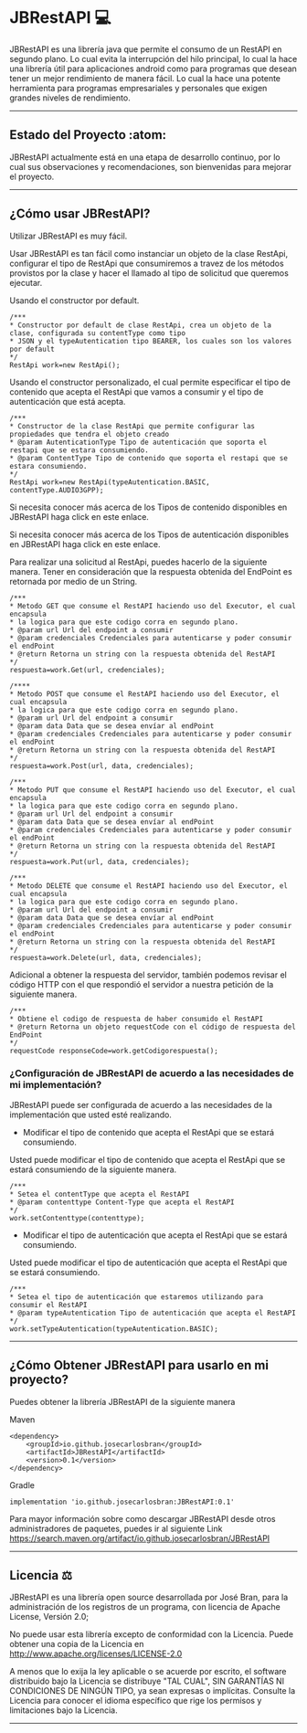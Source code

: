 # JBRestAPI :computer:
JBRestAPI es una librería java que permite el consumo de un RestAPI en segundo plano.
Lo cual evita la interrupción del hilo principal, lo cual la hace una librería útil para aplicaciones android como para 
programas que desean tener un mejor rendimiento de manera fácil. Lo cual la hace una potente herramienta para programas 
empresariales y personales que exigen grandes niveles de rendimiento.
* * *
## Estado del Proyecto :atom:
JBRestAPI actualmente está en una etapa de desarrollo continuo, por lo cual sus observaciones y recomendaciones,
son bienvenidas para mejorar el proyecto.
***

## ¿Cómo usar JBRestAPI?
Utilizar JBRestAPI es muy fácil.

Usar JBRestAPI es tan fácil como instanciar un objeto de la clase RestApi, configurar el tipo de RestApi que consumiremos
a travez de los métodos provistos por la clase y hacer el llamado al tipo de solicitud que queremos ejecutar.

Usando el constructor por default.
~~~
/***
* Constructor por default de clase RestApi, crea un objeto de la clase, configurada su contentType como tipo
* JSON y el typeAutentication tipo BEARER, los cuales son los valores por default
*/
RestApi work=new RestApi();
~~~

Usando el constructor personalizado, el cual permite especificar el tipo de contenido que acepta el RestApi que vamos a consumir
y el tipo de autenticación que está acepta.
~~~
/***
* Constructor de la clase RestApi que permite configurar las propiedades que tendra el objeto creado
* @param AutenticationType Tipo de autenticación que soporta el restapi que se estara consumiendo.
* @param ContentType Tipo de contenido que soporta el restapi que se estara consumiendo.
*/
RestApi work=new RestApi(typeAutentication.BASIC, contentType.AUDIO3GPP);
~~~

Si necesita conocer más acerca de los Tipos de contenido disponibles en JBRestAPI haga click en este enlace.

Si necesita conocer más acerca de los Tipos de autenticación disponibles en JBRestAPI haga click en este enlace.


Para realizar una solicitud al RestApi, puedes hacerlo de la siguiente manera.
Tener en consideración que la respuesta obtenida del EndPoint es retornada por medio de un String.
~~~
/***
* Metodo GET que consume el RestAPI haciendo uso del Executor, el cual encapsula
* la logica para que este codigo corra en segundo plano.
* @param url Url del endpoint a consumir
* @param credenciales Credenciales para autenticarse y poder consumir el endPoint
* @return Retorna un string con la respuesta obtenida del RestAPI
*/
respuesta=work.Get(url, credenciales);

/****
* Metodo POST que consume el RestAPI haciendo uso del Executor, el cual encapsula
* la logica para que este codigo corra en segundo plano.
* @param url Url del endpoint a consumir
* @param data Data que se desea envíar al endPoint
* @param credenciales Credenciales para autenticarse y poder consumir el endPoint
* @return Retorna un string con la respuesta obtenida del RestAPI
*/
respuesta=work.Post(url, data, credenciales);

/***
* Metodo PUT que consume el RestAPI haciendo uso del Executor, el cual encapsula
* la logica para que este codigo corra en segundo plano.
* @param url Url del endpoint a consumir
* @param data Data que se desea envíar al endPoint
* @param credenciales Credenciales para autenticarse y poder consumir el endPoint
* @return Retorna un string con la respuesta obtenida del RestAPI
*/
respuesta=work.Put(url, data, credenciales);

/***
* Metodo DELETE que consume el RestAPI haciendo uso del Executor, el cual encapsula
* la logica para que este codigo corra en segundo plano.
* @param url Url del endpoint a consumir
* @param data Data que se desea envíar al endPoint
* @param credenciales Credenciales para autenticarse y poder consumir el endPoint
* @return Retorna un string con la respuesta obtenida del RestAPI
*/
respuesta=work.Delete(url, data, credenciales);
~~~

Adicional a obtener la respuesta del servidor, también podemos revisar el código HTTP con el que respondió
el servidor a nuestra petición de la siguiente manera.
~~~
/***
* Obtiene el codigo de respuesta de haber consumido el RestAPI
* @return Retorna un objeto requestCode con el código de respuesta del EndPoint
*/
requestCode responseCode=work.getCodigorespuesta();
~~~

### ¿Configuración de JBRestAPI de acuerdo a las necesidades de mi implementación?

JBRestAPI puede ser configurada de acuerdo a las necesidades de la implementación que usted esté realizando.

- Modificar el tipo de contenido que acepta el RestApi que se estará consumiendo.

Usted puede modificar el tipo de contenido que acepta el RestApi que se estará consumiendo de la siguiente manera.
~~~
/***
* Setea el contentType que acepta el RestAPI
* @param contenttype Content-Type que acepta el RestAPI
*/
work.setContenttype(contenttype);
~~~


- Modificar el tipo de autenticación que acepta el RestApi que se estará consumiendo.

Usted puede modificar el tipo de autenticación que acepta el RestApi que se estará consumiendo.
~~~
/***
* Setea el tipo de autenticación que estaremos utilizando para consumir el RestAPI
* @param typeAutentication Tipo de autenticación que acepta el RestAPI
*/
work.setTypeAutentication(typeAutentication.BASIC);
~~~



* * *

## ¿Cómo Obtener JBRestAPI para usarlo en mi proyecto?
Puedes obtener la librería JBRestAPI de la siguiente manera

Maven
~~~
<dependency>
    <groupId>io.github.josecarlosbran</groupId>
    <artifactId>JBRestAPI</artifactId>
    <version>0.1</version>
</dependency>
~~~

Gradle
~~~
implementation 'io.github.josecarlosbran:JBRestAPI:0.1'
~~~

Para mayor información sobre como descargar JBRestAPI desde otros
administradores de paquetes, puedes ir al siguiente Link
<https://search.maven.org/artifact/io.github.josecarlosbran/JBRestAPI>

***

## Licencia :balance_scale:
JBRestAPI es una librería open source desarrollada por José Bran, para la administración
de los registros de un programa, con licencia de Apache License, Versión 2.0;

No puede usar esta librería excepto de conformidad con la Licencia.
Puede obtener una copia de la Licencia en http://www.apache.org/licenses/LICENSE-2.0

A menos que lo exija la ley aplicable o se acuerde por escrito, el software
distribuido bajo la Licencia se distribuye "TAL CUAL",
SIN GARANTÍAS NI CONDICIONES DE NINGÚN TIPO, ya sean expresas o implícitas.
Consulte la Licencia para conocer el idioma específico que rige los permisos y
limitaciones bajo la Licencia.

***
